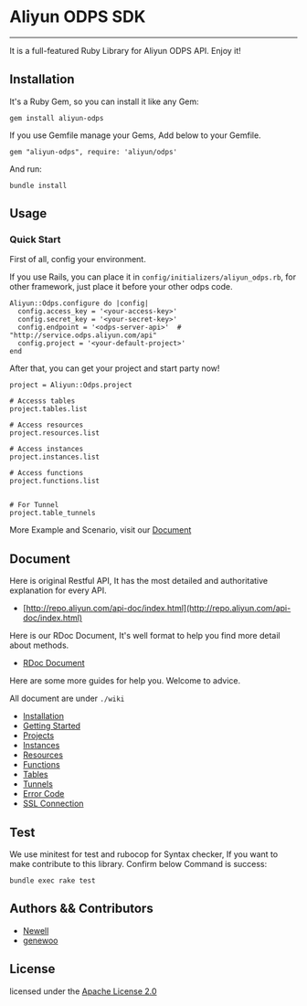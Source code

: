 # Aliyun ODPS SDK

-----

It is a full-featured Ruby Library for Aliyun ODPS API. Enjoy it!

## Installation

It's a Ruby Gem, so you can install it like any Gem:

    gem install aliyun-odps

If you use Gemfile manage your Gems, Add below to your Gemfile.

    gem "aliyun-odps", require: 'aliyun/odps'

And run:

    bundle install


## Usage

### Quick Start

First of all, config your environment.

If you use Rails, you can place it in `config/initializers/aliyun_odps.rb`, for other framework, just place it before your other odps code.

    Aliyun::Odps.configure do |config|
      config.access_key = '<your-access-key>'
      config.secret_key = '<your-secret-key>'
      config.endpoint = '<odps-server-api>'  # "http://service.odps.aliyun.com/api"
      config.project = '<your-default-project>'
    end

After that, you can get your project and start party now!

    project = Aliyun::Odps.project

    # Accesss tables
    project.tables.list

    # Access resources
    project.resources.list

    # Access instances
    project.instances.list

    # Access functions
    project.functions.list


    # For Tunnel
    project.table_tunnels

More Example and Scenario, visit our [Document](#document)


## Document

Here is original Restful API, It has the most detailed and authoritative explanation for every API.

+ [http://repo.aliyun.com/api-doc/index.html](http://repo.aliyun.com/api-doc/index.html)

Here is our RDoc Document, It's well format to help you find more detail about methods.

+ [RDoc Document](http://www.rubydoc.info/gems/aliyun-odps/0.1.0)


Here are some more guides for help you. Welcome to advice.

All document are under `./wiki`

+ [Installation](./wiki/installation.md)
+ [Getting Started](./wiki/get_start.md)
+ [Projects](./wiki/projects.md)
+ [Instances](./wiki/instances.md)
+ [Resources](./wiki/resources.md)
+ [Functions](./wiki/functions.md)
+ [Tables](./wiki/tables.md)
+ [Tunnels](./wiki/tunnels.md)
+ [Error Code](./wiki/error.md)
+ [SSL Connection](./wiki/ssl.md)


## Test

We use minitest for test and rubocop for Syntax checker, If you want to make contribute to this library. Confirm below Command is success:

    bundle exec rake test


## Authors && Contributors

- [Newell](https://github.com/zlx_star)
- [genewoo](https://github.com/genewoo)


## License

licensed under the [Apache License 2.0](https://www.apache.org/licenses/LICENSE-2.0.html)
